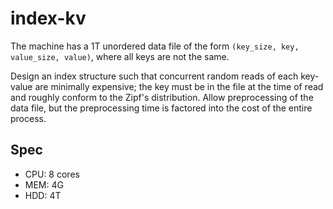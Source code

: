 # index-kv

The machine has a 1T unordered data file of the form `(key_size, key, value_size, value)`, where all keys are not the same.

Design an index structure such that concurrent random reads of each key-value are minimally expensive; the key must be in the file at the time of read and roughly conform to the Zipf's distribution.
Allow preprocessing of the data file, but the preprocessing time is factored into the cost of the entire process.

## Spec

* CPU: 8 cores
* MEM: 4G
* HDD: 4T
